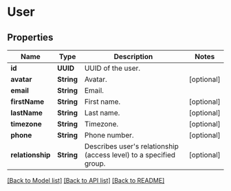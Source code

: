 # User

## Properties
Name | Type | Description | Notes
------------ | ------------- | ------------- | -------------
**id** | **UUID** | UUID of the user. | 
**avatar** | **String** | Avatar. | [optional] 
**email** | **String** | Email. | 
**firstName** | **String** | First name. | [optional] 
**lastName** | **String** | Last name. | [optional] 
**timezone** | **String** | Timezone. | [optional] 
**phone** | **String** | Phone number. | [optional] 
**relationship** | **String** | Describes user&#39;s relationship (access level) to a specified group. | [optional] 

[[Back to Model list]](../README.md#documentation-for-models) [[Back to API list]](../README.md#documentation-for-api-endpoints) [[Back to README]](../README.md)



